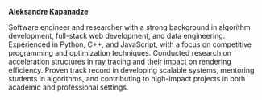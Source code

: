 **Aleksandre Kapanadze**  

Software engineer and researcher with a strong background in algorithm development, full-stack web development, and data engineering. Experienced in Python, C++, and JavaScript, with a focus on competitive programming and optimization techniques. Conducted research on acceleration structures in ray tracing and their impact on rendering efficiency. Proven track record in developing scalable systems, mentoring students in algorithms, and contributing to high-impact projects in both academic and professional settings.
